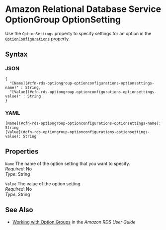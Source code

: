 # Amazon Relational Database Service OptionGroup OptionSetting<a name="aws-properties-rds-optiongroup-optionconfigurations-optionsettings"></a>

Use the `OptionSettings` property to specify settings for an option in the [`OptionConfigurations`](aws-properties-rds-optiongroup-optionconfigurations.md) property\.

## Syntax<a name="w13ab1c21c10d192c49c19b5"></a>

### JSON<a name="aws-properties-rds-optiongroup-optionconfigurations-optionsettings-syntax.json"></a>

```
{
  "[Name](#cfn-rds-optiongroup-optionconfigurations-optionsettings-name)" : String,
  "[Value](#cfn-rds-optiongroup-optionconfigurations-optionsettings-value)" : String
}
```

### YAML<a name="aws-properties-rds-optiongroup-optionconfigurations-optionsettings-syntax.yaml"></a>

```
[Name](#cfn-rds-optiongroup-optionconfigurations-optionsettings-name): String
[Value](#cfn-rds-optiongroup-optionconfigurations-optionsettings-value): String
```

## Properties<a name="w13ab1c21c10d192c49c19b7"></a>

`Name`  <a name="cfn-rds-optiongroup-optionconfigurations-optionsettings-name"></a>
The name of the option setting that you want to specify\.  
*Required*: No  
*Type*: String

`Value`  <a name="cfn-rds-optiongroup-optionconfigurations-optionsettings-value"></a>
The value of the option setting\.  
*Required*: No  
*Type*: String

## See Also<a name="aws-properties-rds-optiongroup-optionsettings-seealso"></a>
+ [Working with Option Groups](https://docs.aws.amazon.com/AmazonRDS/latest/UserGuide/USER_WorkingWithOptionGroups.html) in the *Amazon RDS User Guide*
